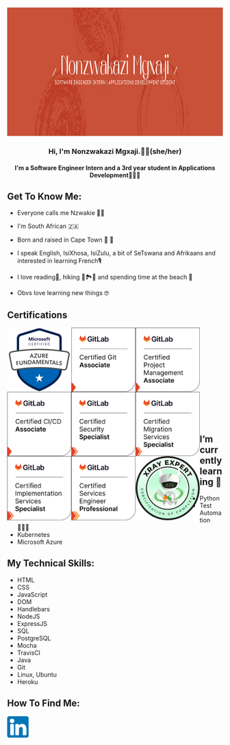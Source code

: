 <p align="center"> <img width="1500" height="300" src="https://raw.githubusercontent.com/NonzwakaziMgxaji/NonzwakaziMgxaji/main/Images/mybanner.png" alt="My banner which features details of what I do"> </p>

<h3 align="center">
    Hi, I'm Nonzwakazi Mgxaji.👋🏾(she/her)
</h3>

<h4 align="center">
    I'm a Software Engineer Intern and a 3rd year student in Applications Development👩🏾‍💻
</h4>

## Get To Know Me:
- Everyone calls me Nzwakie 👋🏾 
- I'm South African 🇿🇦 
- Born and raised in Cape Town 🌅 🌊 
- I speak English, IsiXhosa, IsiZulu, a bit of SeTswana and Afrikaans and interested in learning French🎙
- I love reading📖, hiking 🥾🏞️🧗 and spending time at the beach 🌊 

- Obvs love learning new things 🤓 

## Certifications
<a href="https://www.credly.com/badges/df4be0c4-c35e-4fda-98b5-897125798868/public_url"><img align="left" src="https://raw.githubusercontent.com/NonzwakaziMgxaji/NonzwakaziMgxaji/main/Images/microsoft-certified-azure-fundamentals.png" alt="Nonzwakazi Mgxaji | microsoft-certified-azure-fundamentals" width="150px"/></a>

<a href="https://www.credly.com/badges/9a9b3449-7e9d-4259-b638-4e9df46e5850/public_url"><img align="left" src="https://raw.githubusercontent.com/NonzwakaziMgxaji/NonzwakaziMgxaji/main/Images/gitlab-certified-git-associate.png" alt="Nonzwakazi Mgxaji | gitlab-certified-git-associate" width="150px"/></a>

<a href="https://www.credly.com/badges/a5376042-ce1a-42e8-8e04-321fb51abe7a/public_url"><img align="left" src="https://raw.githubusercontent.com/NonzwakaziMgxaji/NonzwakaziMgxaji/main/Images/gitlab-certified-project-management-associate.png" alt="Nonzwakazi Mgxaji | gitlab-certified-project-management-associate" width="150px"/></a>

<a href="https://www.credly.com/badges/ae046afb-5ff9-46e2-ab7d-9f5570f4cd14/public_url"><img align="left" src="https://raw.githubusercontent.com/NonzwakaziMgxaji/NonzwakaziMgxaji/main/Images/gitlab-certified-ci-cd-associate.png" alt="Nonzwakazi Mgxaji | gitlab-certified-ci-cd-associate" width="150px"/></a>

<a href="https://www.credly.com/badges/1df49905-a47e-435e-9bb6-28f5e898168d/public_url"><img align="left" src="https://raw.githubusercontent.com/NonzwakaziMgxaji/NonzwakaziMgxaji/main/Images/gitlab-certified-security-specialist.png" alt="Nonzwakazi Mgxaji | gitlab-certified-security-specialist" width="150px"/></a>

<br><br><br><br><br><br>

<a href="https://www.credly.com/badges/58114d12-bc89-4612-b235-f9d633de065a/public_url"><img align="left" src="https://raw.githubusercontent.com/NonzwakaziMgxaji/NonzwakaziMgxaji/main/Images/gitlab-certified-migration-services-specialist.png" alt="Nonzwakazi Mgxaji | gitlab-certified-migration-services-specialist" width="150px"/></a>

<a href="https://www.credly.com/badges/842684ac-5a98-4443-a890-caca458e6b94/public_url"><img align="left" src="https://raw.githubusercontent.com/NonzwakaziMgxaji/NonzwakaziMgxaji/main/Images/gitlab-certified-implementation-services-specialist.png" alt="Nonzwakazi Mgxaji | gitlab-certified-implementation-services-specialist" width="150px"/></a>

<a href="https://www.credly.com/badges/7ef350f7-b260-41fa-90f3-f63c315e6828/public_url"><img align="left" src="https://raw.githubusercontent.com/NonzwakaziMgxaji/NonzwakaziMgxaji/main/Images/gitlab-certified-services-engineer-professional.png" alt="Nonzwakazi Mgxaji | gitlab-certified-services-engineer-professional" width="150px"/></a>

<img align="left" src="https://raw.githubusercontent.com/NonzwakaziMgxaji/NonzwakaziMgxaji/main/Images/XRAY-Badge-EXPERT.png" alt="Nonzwakazi Mgxaji | Xray Expert Badge" width="150px"/>

<br><br><br><br><br><br>

## I’m currently learning 🌱
- Python
- Test Automation 👩🏾‍💻
- Kubernetes
- Microsoft Azure

## My Technical Skills: 
- HTML
- CSS
- JavaScript
- DOM
- Handlebars
- NodeJS
- ExpressJS
- SQL
- PostgreSQL
- Mocha
- TravisCl
- Java
- Git
- Linux, Ubuntu
- Heroku

## How To Find Me:
<a href="https://www.linkedin.com/in/nonzwakazimgxaji/"><img align="left" src="https://raw.githubusercontent.com/NonzwakaziMgxaji/NonzwakaziMgxaji/main/Images/linkedin.svg" alt="Nonzwakazi Mgxaji | LinkedIn" width="50px"/></a>
